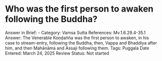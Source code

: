 # Who was the first person to awaken following the Buddha?

Answer in Brief: -
 Category: Vamsa
Sutta References: Mv.1.6.29.4-35.1
Answer: The Venerable Koṇḍañña was the first person to awaken, in his case to stream-entry, following the Buddha, then, Vappa and Bhaddiya after him, and then Mahānāma and Assaji following them. 
Tags: Puggala
Date Entered: March 24, 2025
Review Status: Not started